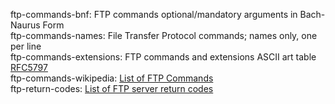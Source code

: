 ftp-commands-bnf: FTP commands optional/mandatory arguments in Bach-Naurus Form  
ftp-commands-names: File Transfer Protocol commands; names only, one per line  
ftp-commands-extensions: FTP commands and extensions ASCII art table [RFC5797](https://tool.ietf.org/html/rfc5797)  
ftp-commands-wikipedia: [List of FTP Commands](https://en.wikipedia.org/wiki/List_of_FTP_commands)  
ftp-return-codes: [List of FTP server return codes](https://en.wikipedia.org/wiki/List_of_FTP_server_return_codes)  

